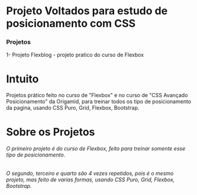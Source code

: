 # Projeto Voltados para estudo de posicionamento com CSS

### Projetos 
 1- Projeto Flexblog - projeto pratico do curso de Flexbox

# Intuito
Projetos prático feito no curso de "Flexbox" e no curso de "CSS Avançado Posicionamento" da Origamid, para treinar todos os tipo de posicionamento da pagina, usando CSS Puro, Grid, Flexbox, Bootstrap.

# Sobre os Projetos
###### O primeiro projeto é do curso de Flexbox, feito para treinar somente esse tipo de posicionamento.
###### O segundo, terceiro e quarto são 4 vezes repetidos, pois é o mesmo projeto, mas feito de varias formas, usando CSS Puro, Grid, Flexbox, Bootstrap.

